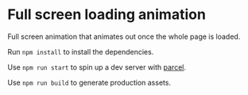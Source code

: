 # Full screen loading animation

Full screen animation that animates out once the whole page is loaded.

Run `npm install` to install the dependencies.

Use `npm run start` to spin up a dev server with [parcel](https://parceljs.org/).

Use `npm run build` to generate production assets.
